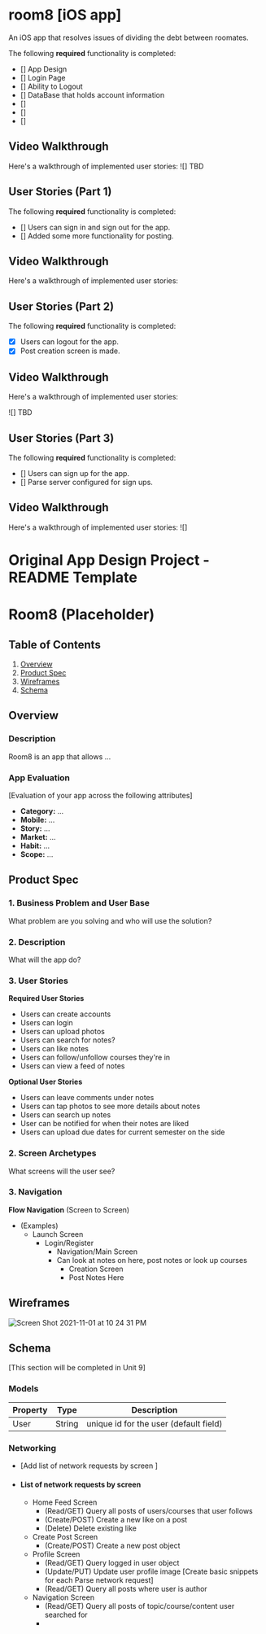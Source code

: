 # room8 [iOS app]
An iOS app that resolves issues of dividing the debt between roomates.

The following **required** functionality is completed:

- [] App Design
- [] Login Page
- [] Ability to Logout
- [] DataBase that holds account information
- [] 
- [] 
- [] 

## Video Walkthrough

Here's a walkthrough of implemented user stories:
![] TBD

## User Stories (Part 1)

The following **required** functionality is completed:

- [] Users can sign in and sign out for the app.
- [] Added some more functionality for posting.

## Video Walkthrough

Here's a walkthrough of implemented user stories:


## User Stories (Part 2)

The following **required** functionality is completed:

- [X] Users can logout for the app.
- [X] Post creation screen is made.

## Video Walkthrough

Here's a walkthrough of implemented user stories:

![] TBD


## User Stories (Part 3)

The following **required** functionality is completed:

- [] Users can sign up for the app.
- [] Parse server configured for sign ups.

## Video Walkthrough
Here's a walkthrough of implemented user stories:
![]


Original App Design Project - README Template
===

# Room8 (Placeholder)

## Table of Contents
1. [Overview](#Overview)
1. [Product Spec](#Product-Spec)
1. [Wireframes](#Wireframes)
2. [Schema](#Schema)

## Overview
### Description
Room8 is an app that allows ...

### App Evaluation
[Evaluation of your app across the following attributes]
- **Category:** ...
- **Mobile:** ...
- **Story:** ...
- **Market:** ...
- **Habit:** ...
- **Scope:** ...

## Product Spec

### 1. Business Problem and User Base
What problem are you solving and who will use the solution?


### 2. Description
What will the app do?

### 3. User Stories

**Required User Stories**

* Users can create accounts
* Users can login
* Users can upload photos
* Users can search for notes?
* Users can like notes
* Users can follow/unfollow courses they're in
* Users can view a feed of notes

**Optional User Stories**

* Users can leave comments under notes
* Users can tap photos to see more details about notes
* Users can search up notes
* User can be notified for when their notes are liked
* Users can upload due dates for current semester on the side

### 2. Screen Archetypes

What screens will the user see?


### 3. Navigation

**Flow Navigation** (Screen to Screen)

* (Examples) 
    * Launch Screen
        * Login/Register
            * Navigation/Main Screen
            * Can look at notes on here, post notes or look up courses
               * Creation Screen
               * Post Notes Here

## Wireframes
![Screen Shot 2021-11-01 at 10 24 31 PM](https://user-images.githubusercontent.com/70527398/139776584-7c549243-19ea-49ea-852d-0391ecf926e0.png)


## Schema 
[This section will be completed in Unit 9]
### Models
| Property      | Type     | Description |
   | ------------- | -------- | ------------|
   | User          | String   | unique id for the user (default field) |

   
### Networking
- [Add list of network requests by screen ]
- #### List of network requests by screen
   - Home Feed Screen
      - (Read/GET) Query all posts of users/courses that user follows  
      - (Create/POST) Create a new like on a post
      - (Delete) Delete existing like
   - Create Post Screen
      - (Create/POST) Create a new post object
   - Profile Screen
      - (Read/GET) Query logged in user object
      - (Update/PUT) Update user profile image [Create basic snippets for each Parse network request]
      - (Read/GET) Query all posts where user is author
   - Navigation Screen
      - (Read/GET) Query all posts of topic/course/content user searched for
      -  
